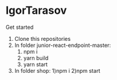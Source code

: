 # IgorTarasov
Get started
1. Clone this repositories
2. In folder junior-react-endpoint-master:
   1) npm i
   2) yarn build
   3) yarn start
3. In folder shop:
   1)npm i
   2)npm start

